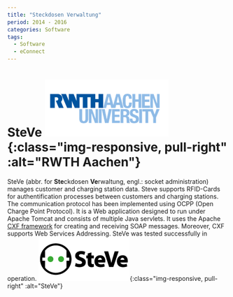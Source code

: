 ```yaml
---
title: "Steckdosen Verwaltung"
period: 2014 - 2016
categories: Software
tags:
  - Software
  - eConnect
---
```


# SteVe ![RWTH](../assets/images/RWTH.png){:class="img-responsive, pull-right" :alt="RWTH Aachen"}
SteVe (abbr. for **Ste**ckdosen **Ve**rwaltung, engl.: socket administration) manages customer and charging station data.
Steve supports RFID-Cards for authentification processes between customers and charging stations.
The communication protocol has been implemented using OCPP (Open Charge Point Protocol).
It is a Web application designed to run under Apache Tomcat and consists of multiple Java servlets. 
It uses the Apache [CXF framework](http://cxf.apache.org/) for creating and receiving SOAP messages.
Moreover, CXF supports Web Services Addressing.
SteVe was tested successfully in operation.
![SteVe](../assets/images/steve.png){:class="img-responsive, pull-right" :alt="SteVe"}
